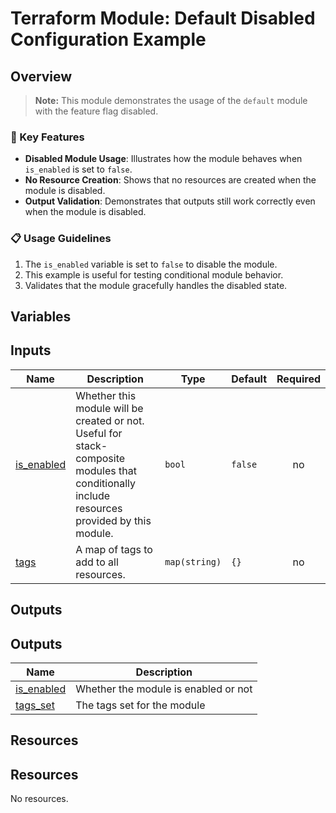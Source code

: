 <!-- BEGIN_TF_DOCS -->
# Terraform Module: Default Disabled Configuration Example

## Overview
> **Note:** This module demonstrates the usage of the `default` module with the feature flag disabled.

### 🔑 Key Features
- **Disabled Module Usage**: Illustrates how the module behaves when `is_enabled` is set to `false`.
- **No Resource Creation**: Shows that no resources are created when the module is disabled.
- **Output Validation**: Demonstrates that outputs still work correctly even when the module is disabled.

### 📋 Usage Guidelines
1. The `is_enabled` variable is set to `false` to disable the module.
2. This example is useful for testing conditional module behavior.
3. Validates that the module gracefully handles the disabled state.



## Variables

## Inputs

| Name | Description | Type | Default | Required |
|------|-------------|------|---------|:--------:|
| <a name="input_is_enabled"></a> [is\_enabled](#input\_is\_enabled) | Whether this module will be created or not. Useful for stack-composite<br/>modules that conditionally include resources provided by this module. | `bool` | `false` | no |
| <a name="input_tags"></a> [tags](#input\_tags) | A map of tags to add to all resources. | `map(string)` | `{}` | no |

## Outputs

## Outputs

| Name | Description |
|------|-------------|
| <a name="output_is_enabled"></a> [is\_enabled](#output\_is\_enabled) | Whether the module is enabled or not |
| <a name="output_tags_set"></a> [tags\_set](#output\_tags\_set) | The tags set for the module |

## Resources

## Resources

No resources.
<!-- END_TF_DOCS -->